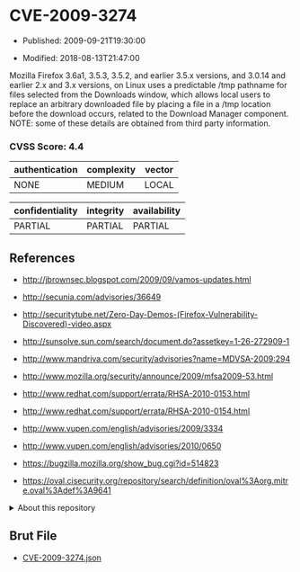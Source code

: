 # CVE-2009-3274

- Published: 2009-09-21T19:30:00

- Modified: 2018-08-13T21:47:00

Mozilla Firefox 3.6a1, 3.5.3, 3.5.2, and earlier 3.5.x versions, and 3.0.14 and earlier 2.x and 3.x versions, on Linux uses a predictable /tmp pathname for files selected from the Downloads window, which allows local users to replace an arbitrary downloaded file by placing a file in a /tmp location before the download occurs, related to the Download Manager component. NOTE: some of these details are obtained from third party information.

### CVSS Score: **4.4**

| authentication | complexity | vector |
| --- | --- | --- |
| NONE | MEDIUM | LOCAL |

| confidentiality | integrity | availability |
| --- | --- | --- |
| PARTIAL | PARTIAL | PARTIAL |

## References

* http://jbrownsec.blogspot.com/2009/09/vamos-updates.html

* http://secunia.com/advisories/36649

* http://securitytube.net/Zero-Day-Demos-(Firefox-Vulnerability-Discovered)-video.aspx

* http://sunsolve.sun.com/search/document.do?assetkey=1-26-272909-1

* http://www.mandriva.com/security/advisories?name=MDVSA-2009:294

* http://www.mozilla.org/security/announce/2009/mfsa2009-53.html

* http://www.redhat.com/support/errata/RHSA-2010-0153.html

* http://www.redhat.com/support/errata/RHSA-2010-0154.html

* http://www.vupen.com/english/advisories/2009/3334

* http://www.vupen.com/english/advisories/2010/0650

* https://bugzilla.mozilla.org/show_bug.cgi?id=514823

* https://oval.cisecurity.org/repository/search/definition/oval%3Aorg.mitre.oval%3Adef%3A9641

<details>
<summary>About this repository</summary> 

  This repository is part of the project [Live Hack CVE](https://github.com/Live-Hack-CVE). Main website can be found [www.live-hack.org](https://www.live-hack.org) 
  
  Made by [Sn0wAlice](https://github.com/Sn0wAlice) for the people that care about security and need to have a feed of the latest CVEs. Hope you enjoy it, don't forget to star the repo and follow me on [Twitter](https://twitter.com/Sn0wAlice) and [Github](https://github.com/Sn0wAlice). And that is my [personnal website](https://www.alice-snow.me/)

  - [Home Page](https://github.com/Live-Hack-CVE)
  - [Framework](https://github.com/Live-Hack-CVE/cve-framework)
  - [CVE database](https://github.com/Live-Hack-CVE/full_database)
  - [Changelog](https://github.com/Live-Hack-CVE/Changelog)
</details>

## Brut File

* [CVE-2009-3274.json](https://raw.githubusercontent.com/Live-Hack-CVE/full_database/main/cves/2009/CVE-2009-3274.json)

